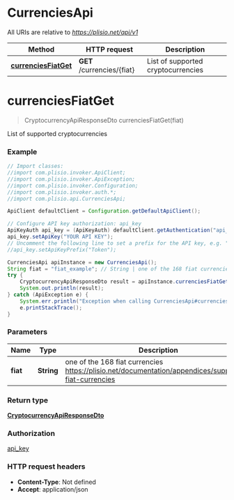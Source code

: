 # CurrenciesApi

All URIs are relative to *https://plisio.net/api/v1*

Method | HTTP request | Description
------------- | ------------- | -------------
[**currenciesFiatGet**](CurrenciesApi.md#currenciesFiatGet) | **GET** /currencies/{fiat} | List of supported cryptocurrencies

<a name="currenciesFiatGet"></a>
# **currenciesFiatGet**
> CryptocurrencyApiResponseDto currenciesFiatGet(fiat)

List of supported cryptocurrencies

### Example
```java
// Import classes:
//import com.plisio.invoker.ApiClient;
//import com.plisio.invoker.ApiException;
//import com.plisio.invoker.Configuration;
//import com.plisio.invoker.auth.*;
//import com.plisio.api.CurrenciesApi;

ApiClient defaultClient = Configuration.getDefaultApiClient();

// Configure API key authorization: api_key
ApiKeyAuth api_key = (ApiKeyAuth) defaultClient.getAuthentication("api_key");
api_key.setApiKey("YOUR API KEY");
// Uncomment the following line to set a prefix for the API key, e.g. "Token" (defaults to null)
//api_key.setApiKeyPrefix("Token");

CurrenciesApi apiInstance = new CurrenciesApi();
String fiat = "fiat_example"; // String | one of the 168 fiat currencies https://plisio.net/documentation/appendices/supported-fiat-currencies
try {
    CryptocurrencyApiResponseDto result = apiInstance.currenciesFiatGet(fiat);
    System.out.println(result);
} catch (ApiException e) {
    System.err.println("Exception when calling CurrenciesApi#currenciesFiatGet");
    e.printStackTrace();
}
```

### Parameters

Name | Type | Description  | Notes
------------- | ------------- | ------------- | -------------
 **fiat** | **String**| one of the 168 fiat currencies https://plisio.net/documentation/appendices/supported-fiat-currencies |

### Return type

[**CryptocurrencyApiResponseDto**](CryptocurrencyApiResponseDto.md)

### Authorization

[api_key](../README.md#api_key)

### HTTP request headers

 - **Content-Type**: Not defined
 - **Accept**: application/json

